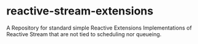 # reactive-stream-extensions
A Repository for standard simple Reactive Extensions Implementations of Reactive Stream that are not tied to scheduling nor queueing.

